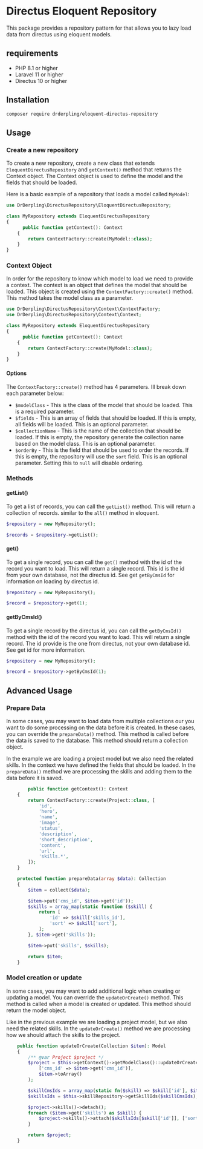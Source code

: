 # Directus Eloquent Repository

This package provides a repository pattern for that allows you to lazy load data from directus using eloquent models.

## requirements

- PHP 8.1 or higher
- Laravel 11 or higher
- Directus 10 or higher

## Installation

```bash
composer require drderpling/eloquent-directus-repository
```

## Usage

### Create a new repository

To create a new repository, create a new class that extends `EloquentDirectusRepository` and `getContext()` method that
returns the Context object. The Context object is used to define the model and the fields that should be loaded.

Here is a basic example of a repository that loads a model called `MyModel`:

```php
use DrDerpling\DirectusRepository\EloquentDirectusRepository;

class MyRepository extends EloquentDirectusRepository
{
      public function getContext(): Context
    {
        return ContextFactory::create(MyModel::class);
    }
}
```

### Context Object

In order for the repository to know which model to load we need to provide a context. The context is an object that
defines the model that should be loaded. This object is created using the `ContextFactory::create()` method. This method
takes the model class as a parameter.

```php
use DrDerpling\DirectusRepository\Context\ContextFactory;
use DrDerpling\DirectusRepository\Context\Context;

class MyRepository extends EloquentDirectusRepository
{
      public function getContext(): Context
    {
        return ContextFactory::create(MyModel::class);
    }
}
```

#### Options

The `ContextFactory::create()` method has 4 parameters. Ill break down each parameter below:

- `$modelClass` - This is the class of the model that should be loaded. This is a required parameter.
- `$fields` - This is an array of fields that should be loaded. If this is empty, all fields will be loaded. This is an
  optional parameter.
- `$collectionName` - This is the name of the collection that should be loaded. If this is empty, the repository
  generate the collection name based on the model class. This is an optional parameter.
- `$orderBy` - This is the field that should be used to order the records. If this is empty, the repository will use the
  `sort` field. This is an optional parameter. Setting this to `null` will disable ordering.

### Methods

#### getList()

To get a list of records, you can call the `getList()` method. This will return a collection of records. similar to
the `all()` method in eloquent.

```php
$repository = new MyRepository();

$records = $repository->getList();
```

#### get()

To get a single record, you can call the `get()` method with the id of the record you want to load. This will return a
single record. This id is the id from your own database, not the directus id. See get `getByCmsId` for information on
loading by directus id.

```php
$repository = new MyRepository();

$record = $repository->get(1);
```

#### getByCmsId()

To get a single record by the directus id, you can call the `getByCmsId()` method with the id of the record you want to
load. This will return a
single record. The id provide is the one from directus, not your own database id. See get id for more information.

```php
$repository = new MyRepository();

$record = $repository->getByCmsId(1);
```


## Advanced Usage


### Prepare Data
In some cases, you may want to load data from multiple collections our you want to do some processing on the data before
it is created. In these cases, you can override the `prepareData()` method. This method is called before the data is
saved to the database. This method should return a collection object.

In the example we are loading a project model but we also need the related skills. In the context we have defined the
fields that should be loaded. In the `prepareData()` method we are processing the skills and adding them to the data
before it is saved.

```php
        public function getContext(): Context
    {
        return ContextFactory::create(Project::class, [
            'id',
            'hero',
            'name',
            'image',
            'status',
            'description',
            'short_description',
            'content',
            'url',
            'skills.*',
        ]);
    }

    protected function prepareData(array $data): Collection
    {
        $item = collect($data);

        $item->put('cms_id', $item->get('id'));
        $skills = array_map(static function ($skill) {
            return [
                'id' => $skill['skills_id'],
                'sort' => $skill['sort'],
            ];
        }, $item->get('skills'));

        $item->put('skills', $skills);

        return $item;
    }
```
### Model creation or update
In some cases, you may want to add additional logic when creating or updating a model. You can override the
`updateOrCreate()` method. This method is called when a model is created or updated. This method should return the model
object.

Like in the previous example we are loading a project model, but we also need the related skills. In the `updateOrCreate()`
method we are processing how we should attach the skills to the project.

```php
    public function updateOrCreate(Collection $item): Model
    {
        /** @var Project $project */
        $project = $this->getContext()->getModelClass()::updateOrCreate(
            ['cms_id' => $item->get('cms_id')],
            $item->toArray()
        );

        $skillCmsIds = array_map(static fn($skill) => $skill['id'], $item->get('skills'));
        $skillsIds = $this->skillRepository->getSkillIds($skillCmsIds);

        $project->skills()->detach();
        foreach ($item->get('skills') as $skill) {
            $project->skills()->attach($skillsIds[$skill['id']], ['sort' => $skill['sort']]);
        }

        return $project;
    }
```